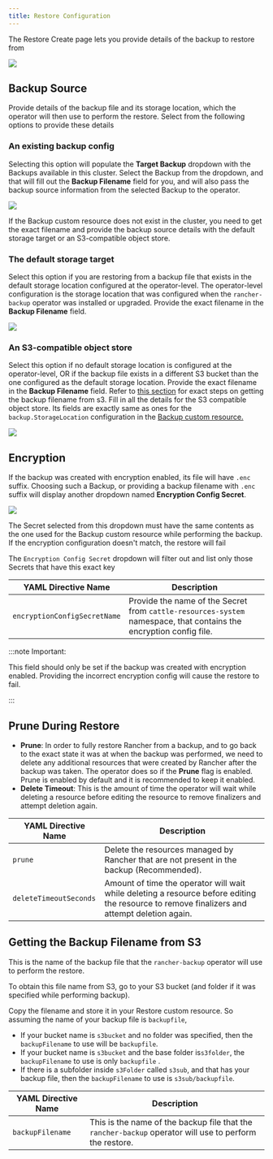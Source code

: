 ```yaml
---
title: Restore Configuration
---
```


<head>
  <link rel="canonical" href="https://ranchermanager.docs.rancher.com/reference-guides/backup-restore-configuration/restore-configuration"/>
</head>

The Restore Create page lets you provide details of the backup to restore from

![](/img/backup_restore/restore/restore.png)


## Backup Source
Provide details of the backup file and its storage location, which the operator will then use to perform the restore. Select from the following options to provide these details




### An existing backup config

Selecting this option will populate the **Target Backup** dropdown with the Backups available in this cluster. Select the Backup from the dropdown, and that will fill out the **Backup Filename** field for you, and will also pass the backup source information from the selected Backup to the operator.

![](/img/backup_restore/restore/existing.png)

If the Backup custom resource does not exist in the cluster, you need to get the exact filename and provide the backup source details with the default storage target or an S3-compatible object store.


### The default storage target

Select this option if you are restoring from a backup file that exists in the default storage location configured at the operator-level. The operator-level configuration is the storage location that was configured when the `rancher-backup` operator was installed or upgraded. Provide the exact filename in the **Backup Filename** field.

![](/img/backup_restore/restore/default.png)

### An S3-compatible object store

Select this option if no default storage location is configured at the operator-level, OR if the backup file exists in a different S3 bucket than the one configured as the default storage location. Provide the exact filename in the **Backup Filename** field. Refer to [this section](#getting-the-backup-filename-from-s3) for exact steps on getting the backup filename from s3. Fill in all the details for the S3 compatible object store. Its fields are exactly same as ones for the `backup.StorageLocation` configuration in the [Backup custom resource.](backup-configuration.md#storage-location)

![](/img/backup_restore/restore/s3store.png)

## Encryption

If the backup was created with encryption enabled, its file will have `.enc` suffix. Choosing such a Backup, or providing a backup filename with `.enc` suffix will display another dropdown named **Encryption Config Secret**.

![](/img/backup_restore/restore/encryption.png)

The Secret selected from this dropdown must have the same contents as the one used for the Backup custom resource while performing the backup. If the encryption configuration doesn't match, the restore will fail

The `Encryption Config Secret` dropdown will filter out and list only those Secrets that have this exact key

| YAML Directive Name | Description |
| ---------------- | ---------------- |
| `encryptionConfigSecretName` |  Provide the name of the Secret from `cattle-resources-system` namespace, that contains the encryption config file.  |

:::note Important:

This field should only be set if the backup was created with encryption enabled. Providing the incorrect encryption config will cause the restore to fail.

:::

## Prune During Restore

* **Prune**:  In order to fully restore Rancher from a backup, and to go back to the exact state it was at when the backup was performed, we need to delete any additional resources that were created by Rancher after the backup was taken. The operator does so if the **Prune** flag is enabled. Prune is enabled by default and it is recommended to keep it enabled.
* **Delete Timeout**: This is the amount of time the operator will wait while deleting a resource before editing the resource to remove finalizers and attempt deletion again.

| YAML Directive Name | Description |
| ---------------- | ---------------- |
| `prune` |  Delete the resources managed by Rancher that are not present in the backup (Recommended).  |
| `deleteTimeoutSeconds` |  Amount of time the operator will wait while deleting a resource before editing the resource to remove finalizers and attempt deletion again.  |

## Getting the Backup Filename from S3

This is the name of the backup file that the `rancher-backup` operator will use to perform the restore.

To obtain this file name from S3, go to your S3 bucket (and folder if it was specified while performing backup).

Copy the filename and store it in your Restore custom resource. So assuming the name of your backup file is `backupfile`,

- If your bucket name is `s3bucket` and no folder was specified, then the `backupFilename` to use will be `backupfile`.
- If your bucket name is `s3bucket` and the base folder is`s3folder`, the `backupFilename` to use is only `backupfile` .
- If there is a subfolder inside `s3Folder` called `s3sub`, and that has your backup file, then the `backupFilename` to use is `s3sub/backupfile`.

| YAML Directive Name | Description |
| ---------------- | ---------------- |
| `backupFilename` |  This is the name of the backup file that the `rancher-backup` operator will use to perform the restore.  |
